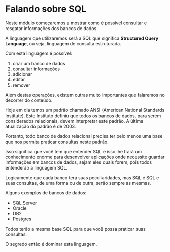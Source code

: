 # Falando sobre SQL

Neste módulo começaremos a mostrar como é possível consultar e resgatar informações dos bancos de dados.

A linguagem que utilizaremos será a SQL que significa **Structured Query Language**, ou seja, linguagem de consulta estruturada.

Com esta linguagem é possível:

1. criar um banco de dados
2. consultar informações 
3. adicionar 
4. editar  
5. remover

Além destas operações, existem outras muito importantes que falaremos no decorrer do conteúdo.

Hoje em dia temos um padrão chamado ANSI (American National Standards Institute). Este Instituto definiu que todos os bancos de dados, para serem considerados relacionais, devem interpretar este padrão. A última atualização do padrão é de 2003.

Portanto, todo banco de dados relacional precisa ter pelo menos uma base que nos permita praticar consultas neste padrão.

Isso significa que você tem que entender SQL e isso lhe trará um conhecimento enorme para desenvolver aplicações onde necessite guardar informações em bancos de dados, sejam eles quais forem, pois todos entenderão a linguagem SQL.

Logicamente que cada banco terá suas peculiaridades, mas SQL é SQL e suas consultas, de uma forma ou de outra, serão sempre as mesmas.

Alguns exemplos de bancos de dados:

* SQL Server
* Oracle
* DB2
* Postgres

Todos terão a mesma base SQL para que você possa praticar suas consultas.

O segredo então é dominar esta linguagem.